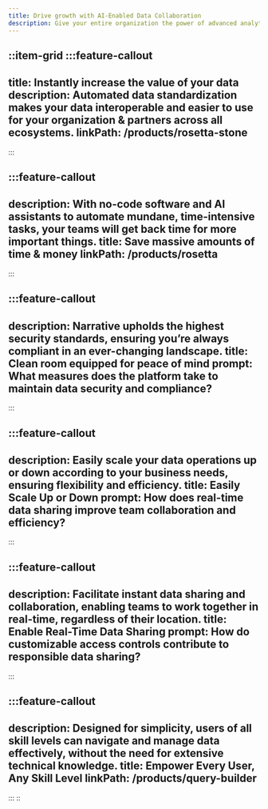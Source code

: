 ```yaml
---
title: Drive growth with AI-Enabled Data Collaboration
description: Give your entire organization the power of advanced analytics, effortless management, and unparalleled efficiency with the world's most advanced data collaboration platform.
---
```


::item-grid
  :::feature-callout
  ---
  title: Instantly increase the value of your data
  description: Automated data standardization makes your data interoperable and easier to use for your organization & partners across all ecosystems.
  linkPath: /products/rosetta-stone
  ---
  :::

  :::feature-callout
  ---
  description: With no-code software and AI assistants to automate mundane, time-intensive tasks, your teams will get back time for more important things.
  title: Save massive amounts of time & money
  linkPath: /products/rosetta
  ---
  :::

  :::feature-callout
  ---
  description: Narrative upholds the highest security standards, ensuring you’re always compliant in an ever-changing landscape.
  title: Clean room equipped for peace of mind
  prompt: What measures does the platform take to maintain data security and compliance?
  ---
  :::

  :::feature-callout
  ---
  description: Easily scale your data operations up or down according to your business needs, ensuring flexibility and efficiency.
  title: Easily Scale Up or Down
  prompt: How does real-time data sharing improve team collaboration and efficiency?
  ---
  :::

  :::feature-callout
  ---
  description: Facilitate instant data sharing and collaboration, enabling teams to work together in real-time, regardless of their location.
  title: Enable Real-Time Data Sharing
  prompt: How do customizable access controls contribute to responsible data sharing?
  ---
  :::

  :::feature-callout
  ---
  description: Designed for simplicity, users of all skill levels can navigate and manage data effectively, without the need for extensive technical knowledge.
  title: Empower Every User, Any Skill Level
  linkPath: /products/query-builder
  ---
  :::
::
